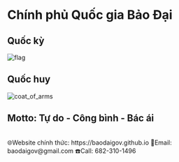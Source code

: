 # Chính phủ Quốc gia Bảo Đại
## Quốc kỳ
![flag](https://user-images.githubusercontent.com/119743748/220047089-9d09c973-fe4d-4383-be39-c8fb3ea9c916.svg)
## Quốc huy
![coat_of_arms](https://user-images.githubusercontent.com/119743748/220047200-03bb5288-3bba-4c87-884d-5e165e1b9ab1.svg)
## Motto: Tự do - Công bình - Bác ái
<br/>
🌐Website chính thức: https://baodaigov.github.io
📧Email: baodaigov@gmail.com
☎️Call: 682-310-1496
